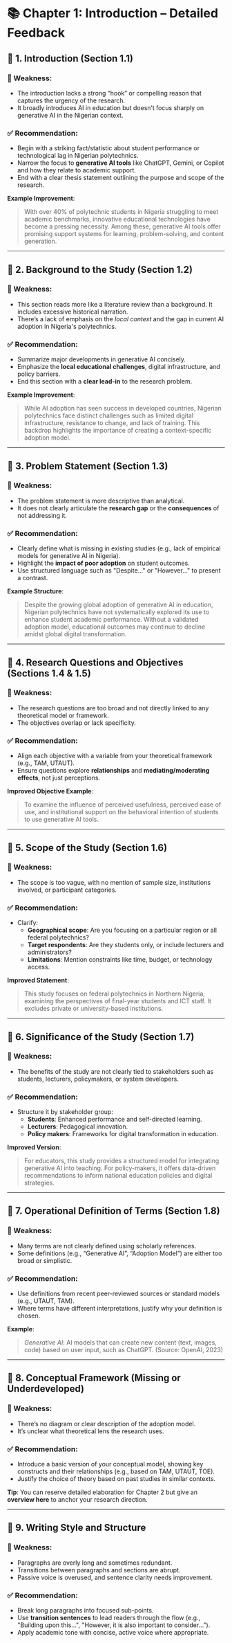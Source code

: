 # 📚 Chapter 1: Introduction – Detailed Feedback

## 📘 **1. Introduction (Section 1.1)**

### 🔎 Weakness:
- The introduction lacks a strong “hook” or compelling reason that captures the urgency of the research.
- It broadly introduces AI in education but doesn’t focus sharply on generative AI in the Nigerian context.
  
### ✅ Recommendation:
- Begin with a striking fact/statistic about student performance or technological lag in Nigerian polytechnics.
- Narrow the focus to **generative AI tools** like ChatGPT, Gemini, or Copilot and how they relate to academic support.
- End with a clear thesis statement outlining the purpose and scope of the research.

**Example Improvement**:
> With over 40% of polytechnic students in Nigeria struggling to meet academic benchmarks, innovative educational technologies have become a pressing necessity. Among these, generative AI tools offer promising support systems for learning, problem-solving, and content generation.

---

## 📘 **2. Background to the Study (Section 1.2)**

### 🔎 Weakness:
- This section reads more like a literature review than a background. It includes excessive historical narration.
- There’s a lack of emphasis on the *local context* and the gap in current AI adoption in Nigeria's polytechnics.

### ✅ Recommendation:
- Summarize major developments in generative AI concisely.
- Emphasize the **local educational challenges**, digital infrastructure, and policy barriers.
- End this section with a **clear lead-in** to the research problem.

**Example Improvement**:
> While AI adoption has seen success in developed countries, Nigerian polytechnics face distinct challenges such as limited digital infrastructure, resistance to change, and lack of training. This backdrop highlights the importance of creating a context-specific adoption model.

---

## 📘 **3. Problem Statement (Section 1.3)**

### 🔎 Weakness:
- The problem statement is more descriptive than analytical.
- It does not clearly articulate the **research gap** or the **consequences** of not addressing it.

### ✅ Recommendation:
- Clearly define what is missing in existing studies (e.g., lack of empirical models for generative AI in Nigeria).
- Highlight the **impact of poor adoption** on student outcomes.
- Use structured language such as "Despite..." or "However..." to present a contrast.

**Example Structure**:
> Despite the growing global adoption of generative AI in education, Nigerian polytechnics have not systematically explored its use to enhance student academic performance. Without a validated adoption model, educational outcomes may continue to decline amidst global digital transformation.

---

## 📘 **4. Research Questions and Objectives (Sections 1.4 & 1.5)**

### 🔎 Weakness:
- The research questions are too broad and not directly linked to any theoretical model or framework.
- The objectives overlap or lack specificity.

### ✅ Recommendation:
- Align each objective with a variable from your theoretical framework (e.g., TAM, UTAUT).
- Ensure questions explore **relationships** and **mediating/moderating effects**, not just perceptions.

**Improved Objective Example**:
> To examine the influence of perceived usefulness, perceived ease of use, and institutional support on the behavioral intention of students to use generative AI tools.

---

## 📘 **5. Scope of the Study (Section 1.6)**

### 🔎 Weakness:
- The scope is too vague, with no mention of sample size, institutions involved, or participant categories.

### ✅ Recommendation:
- Clarify:
  - **Geographical scope**: Are you focusing on a particular region or all federal polytechnics?
  - **Target respondents**: Are they students only, or include lecturers and administrators?
  - **Limitations**: Mention constraints like time, budget, or technology access.

**Improved Statement**:
> This study focuses on federal polytechnics in Northern Nigeria, examining the perspectives of final-year students and ICT staff. It excludes private or university-based institutions.

---

## 📘 **6. Significance of the Study (Section 1.7)**

### 🔎 Weakness:
- The benefits of the study are not clearly tied to stakeholders such as students, lecturers, policymakers, or system developers.

### ✅ Recommendation:
- Structure it by stakeholder group:
  - **Students**: Enhanced performance and self-directed learning.
  - **Lecturers**: Pedagogical innovation.
  - **Policy makers**: Frameworks for digital transformation in education.

**Improved Version**:
> For educators, this study provides a structured model for integrating generative AI into teaching. For policy-makers, it offers data-driven recommendations to inform national education policies and digital strategies.

---

## 📘 **7. Operational Definition of Terms (Section 1.8)**

### 🔎 Weakness:
- Many terms are not clearly defined using scholarly references.
- Some definitions (e.g., “Generative AI”, “Adoption Model”) are either too broad or simplistic.

### ✅ Recommendation:
- Use definitions from recent peer-reviewed sources or standard models (e.g., UTAUT, TAM).
- Where terms have different interpretations, justify why your definition is chosen.

**Example**:
> *Generative AI*: AI models that can create new content (text, images, code) based on user input, such as ChatGPT. (Source: OpenAI, 2023)

---

## 📘 **8. Conceptual Framework (Missing or Underdeveloped)**

### 🔎 Weakness:
- There’s no diagram or clear description of the adoption model.
- It’s unclear what theoretical lens the research uses.

### ✅ Recommendation:
- Introduce a basic version of your conceptual model, showing key constructs and their relationships (e.g., based on TAM, UTAUT, TOE).
- Justify the choice of theory based on past studies in similar contexts.

**Tip**: You can reserve detailed elaboration for Chapter 2 but give an **overview here** to anchor your research direction.

---

## 📘 **9. Writing Style and Structure**

### 🔎 Weakness:
- Paragraphs are overly long and sometimes redundant.
- Transitions between paragraphs and sections are abrupt.
- Passive voice is overused, and sentence clarity needs improvement.

### ✅ Recommendation:
- Break long paragraphs into focused sub-points.
- Use **transition sentences** to lead readers through the flow (e.g., "Building upon this...", "However, it is also important to consider...").
- Apply academic tone with concise, active voice where appropriate.
